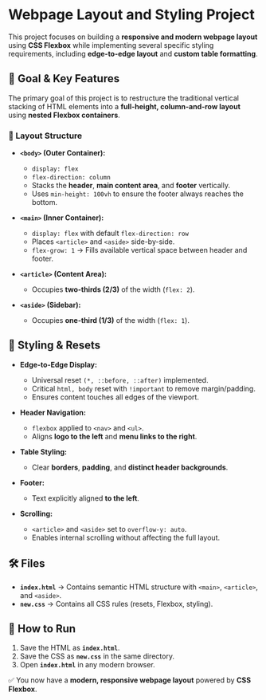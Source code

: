 # Webpage Layout and Styling Project

This project focuses on building a **responsive and modern webpage layout** using **CSS Flexbox** while implementing several specific styling requirements, including **edge-to-edge layout** and **custom table formatting**.



## 🎯 Goal & Key Features

The primary goal of this project is to restructure the traditional vertical stacking of HTML elements into a **full-height, column-and-row layout** using **nested Flexbox containers**.

### 📐 Layout Structure
- **`<body>` (Outer Container):**
  - `display: flex`
  - `flex-direction: column`
  - Stacks the **header**, **main content area**, and **footer** vertically.
  - Uses `min-height: 100vh` to ensure the footer always reaches the bottom.

- **`<main>` (Inner Container):**
  - `display: flex` with default `flex-direction: row`
  - Places `<article>` and `<aside>` side-by-side.
  - `flex-grow: 1` → Fills available vertical space between header and footer.

- **`<article>` (Content Area):**
  - Occupies **two-thirds (2/3)** of the width (`flex: 2`).

- **`<aside>` (Sidebar):**
  - Occupies **one-third (1/3)** of the width (`flex: 1`).


## 🎨 Styling & Resets

- **Edge-to-Edge Display:**
  - Universal reset `(*, ::before, ::after)` implemented.
  - Critical `html, body` reset with `!important` to remove margin/padding.
  - Ensures content touches all edges of the viewport.

- **Header Navigation:**
  - `flexbox` applied to `<nav>` and `<ul>`.
  - Aligns **logo to the left** and **menu links to the right**.

- **Table Styling:**
  - Clear **borders**, **padding**, and **distinct header backgrounds**.

- **Footer:**
  - Text explicitly aligned **to the left**.

- **Scrolling:**
  - `<article>` and `<aside>` set to `overflow-y: auto`.
  - Enables internal scrolling without affecting the full layout.


## 🛠️ Files

- **`index.html`** → Contains semantic HTML structure with `<main>`, `<article>`, and `<aside>`.
- **`new.css`** → Contains all CSS rules (resets, Flexbox, styling).


## 🚀 How to Run

1. Save the HTML as **`index.html`**.  
2. Save the CSS as **`new.css`** in the same directory.  
3. Open **`index.html`** in any modern browser.  


✅ You now have a **modern, responsive webpage layout** powered by **CSS Flexbox**.
